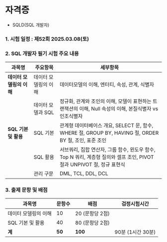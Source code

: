 # 자격증

- SQLD(SQL 개발자)
### 1. 시험 일정 : 제52회 2025.03.08(토)
### 2. SQL 개발자 필기 시험 주요 내용

| 과목명 | 주요항목 | 세부항목 |
|--------|----------|----------|
| **데이터 모델링의 이해** | 데이터 모델링의 이해 | 데이터모델의 이해, 엔터티, 속성, 관계, 식별자 |
|  | 데이터 모델과 SQL | 정규화, 관계와 조인의 이해, 모델이 표현하는 트랜잭션의 이해, Null 속성의 이해, 본질식별자 vs 인조식별자 |
| **SQL 기본 및 활용** | SQL 기본 | 관계형 데이터베이스 개요, SELECT 문, 함수, WHERE 절, GROUP BY, HAVING 절, ORDER BY 절, 조인, 표준 조인 |
|  | SQL 활용 | 서브쿼리, 집합 연산자, 그룹 함수, 윈도우 함수, Top N 쿼리, 계층형 질의와 셀프 조인, PIVOT 절과 UNPIVOT 절, 정규 표현식 |
|  | 관리 구문 | DML, TCL, DDL, DCL |

### 3. 출제 문항 및 배점

| 과목명 | 문항수 | 배점 | 검정시험시간 |
|--------|--------|------|--------------|
| 데이터 모델링의 이해 | 10 | 20 (문항당 2점) |  |
| SQL 기본 및 활용 | 40 | 80 (문항당 2점) |  |
| **계** | **50** | **100** | 90분 (1시간 30분) |
